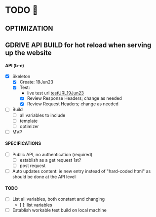 # TODO 🚧

## OPTIMIZATION

## GDRIVE API BUILD for hot reload when serving up the website

#### API (b-e)
- [x] Skeleton
	- [x] Create: 19Jun23
	- [x] Test:
		* live test url [testURL19Jun23](https://script.googleusercontent.com/macros/echo?user_content_key=93of88Za72iiekqMezbDg2iJXQ5QhnKp7ZdwN-_jIR-nIIn2oRUEq3pRXLbXQzgsXB6Yw54_fHS94BnsWLMCqMItr5l_25kxm5_BxDlH2jW0nuo2oDemN9CCS2h10ox_nRPgeZU6HP9G1f60idhIbyzZN-KNtFXBelfDA88TH5qHtvCh-rfj37_pVS8Kljm9SPAyRpOEtDUJeLJZ9euPkshUGUyCaI4Fdkd4wHMODYZPZ-qIOVLp5UIElJsHhU2GHlgFxvfZcwk&lib=M9ecSc9uU2BkVzFvkI4HMc3C7tyB-4zAN)
		- [x] Review Response Headers; change as needed
		- [x] Review Request Headers; change as needed
- [ ] Build
	- [ ] all variables to include
	- [ ] template
	- [ ] optimizer
- [ ] MVP

#### SPECIFICATIONS

- [ ] Public API, no authentication (required)
	- [ ] establish as a get request 1st?
	- [ ] post request

- [ ] Auto updates content: ie new entry instead of "hard-coded html" as should be done at the API level

#### TODO

- [ ] List all variables, both constant and changing
	- [ ]: list variables
- [ ] Establish workable test build on local machine
<!-- Your new site is all yours so it doesn't matter if you break it! Try editing the code–add a button element that moves when the user clicks it.

In `index.html`, add this code on the line after the comment with `ADD BUTTON HERE` in it (you can copy and paste the button element HTML):

```html
<button>
    Click me!
</button>
```

Look at the page to see the button. Click it!

Open `script.js` to see the script that makes the button move.

## Keep going! 🚀

Try adding more properties to the CSS `dipped` style for the button to see how the changes appear on click.

-->
